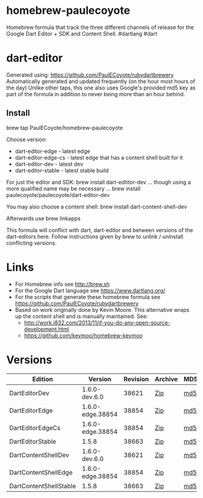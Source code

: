 homebrew-paulecoyote
====================

Homebrew formula that track the three different channels of release for the Google Dart Editor + SDK and Content Shell.  #dartlang #dart

dart-editor
===========

Generated using: https://github.com/PaulECoyote/rubydartbrewery
Automatically generated and updated frequently (on the hour most hours of the day)
Unlike other taps, this one also uses Google's provided md5 key as part of the formula in addition to never being more than an hour behind.

Install
-------
brew tap PaulECoyote/homebrew-paulecoyote

Choose version:
* dart-editor-edge - latest edge
* dart-editor-edge-cs - latest edge that has a content shell built for it
* dart-editor-dev - latest dev
* dart-editor-stable - latest stable build

For just the editor and SDK:
brew install dart-edtitor-dev
... though using a more qualified name may be necessary ...
brew install paulecoyote/paulecoyote/dart-editor-dev

You may also choose a content shell:
brew install dart-content-shell-dev

Afterwards use 
brew linkapps

This formula will conflict with dart, dart-editor and between versions of the dart-editors here.  Follow instructions given by brew to unlink / uninstall conflicting versions.

Links
=====
* For Homebrew info see http://brew.sh
* For the Google Dart language see https://www.dartlang.org/
* For the scripts that generate these homebrew formula see https://github.com/PaulECoyote/rubydartbrewery
* Based on work originally done by Kevin Moore. This alternative wraps up the content shell and is manually maintained.  See: 
    * http://work.j832.com/2013/11/if-you-do-any-open-source-development.html
    * https://github.com/kevmoo/homebrew-kevmoo

Versions
========
| Edition | Version | Revision | Archive | MD5 | Notes |
| ------- | ------- | -------- | ------- | --- | ----- |
| DartEditorDev | 1.6.0-dev.6.0 | 38621 | [Zip](http://storage.googleapis.com/dart-archive/channels/dev/release/38621/editor/darteditor-macos-x64.zip) | [md5](http://storage.googleapis.com/dart-archive/channels/dev/release/38621/editor/darteditor-macos-x64.zip.md5sum) | [Changes](http://storage.googleapis.com/dart-archive/channels/dev/release/latest/changelog.html) |
| DartEditorEdge | 1.6.0-edge.38854 | 38854 | [Zip](http://storage.googleapis.com/dart-archive/channels/be/raw/38854/editor/darteditor-macos-x64.zip) | [md5](http://storage.googleapis.com/dart-archive/channels/be/raw/38854/editor/darteditor-macos-x64.zip.md5sum) | - |
| DartEditorEdgeCs | 1.6.0-edge.38854 | 38854 | [Zip](http://storage.googleapis.com/dart-archive/channels/be/raw/38854/editor/darteditor-macos-x64.zip) | [md5](http://storage.googleapis.com/dart-archive/channels/be/raw/38854/editor/darteditor-macos-x64.zip.md5sum) | - |
| DartEditorStable | 1.5.8 | 38663 | [Zip](http://storage.googleapis.com/dart-archive/channels/stable/release/38663/editor/darteditor-macos-x64.zip) | [md5](http://storage.googleapis.com/dart-archive/channels/stable/release/38663/editor/darteditor-macos-x64.zip.md5sum) | [Changes](http://storage.googleapis.com/dart-archive/channels/stable/release/latest/changelog.html) |
| DartContentShellDev | 1.6.0-dev.6.0 | 38621 | [Zip](http://storage.googleapis.com/dart-archive/channels/dev/release/38621/dartium/content_shell-macos-ia32-release.zip) | [md5](http://storage.googleapis.com/dart-archive/channels/dev/release/38621/dartium/content_shell-macos-ia32-release.zip.md5sum) | - |
| DartContentShellEdge | 1.6.0-edge.38854 | 38854 | [Zip](http://storage.googleapis.com/dart-archive/channels/be/raw/38854/dartium/content_shell-macos-ia32-release.zip) | [md5](http://storage.googleapis.com/dart-archive/channels/be/raw/38854/dartium/content_shell-macos-ia32-release.zip.md5sum) | - |
| DartContentShellStable | 1.5.8 | 38663 | [Zip](http://storage.googleapis.com/dart-archive/channels/stable/release/38663/dartium/content_shell-macos-ia32-release.zip) | [md5](http://storage.googleapis.com/dart-archive/channels/stable/release/38663/dartium/content_shell-macos-ia32-release.zip.md5sum) | - |
